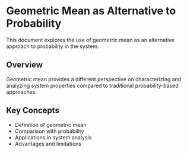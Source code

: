 # Geometric Mean as Alternative to Probability

This document explores the use of geometric mean as an alternative approach to probability in the system.

## Overview

Geometric mean provides a different perspective on characterizing and analyzing system properties compared to traditional probability-based approaches.

## Key Concepts

- Definition of geometric mean
- Comparison with probability
- Applications in system analysis
- Advantages and limitations
